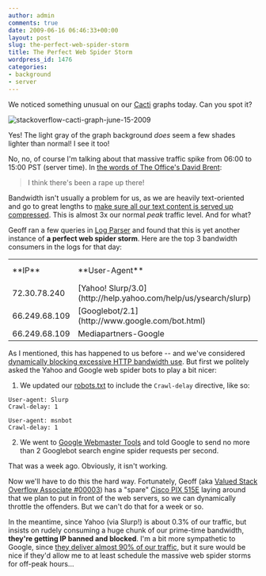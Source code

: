 ```yaml
---
author: admin
comments: true
date: 2009-06-16 06:46:33+00:00
layout: post
slug: the-perfect-web-spider-storm
title: The Perfect Web Spider Storm
wordpress_id: 1476
categories:
- background
- server
---
```



We noticed something unusual on our [Cacti](http://www.cacti.net/) graphs today. Can you spot it?



![stackoverflow-cacti-graph-june-15-2009](http://blog.stackoverflow.com/wp-content/uploads/stackoverflow-cacti-graph-june-15-2009.png)



Yes! The light gray of the graph background _does_ seem a few shades lighter than normal! I see it too!



No, no, of course I'm talking about that massive traffic spike from 06:00 to 15:00 PST (server time). In [the words of The Office's David Brent](http://www.youtube.com/watch?v=3nyCIqJP_4s):





<blockquote>
I think there's been a rape up there!
</blockquote>





Bandwidth isn't usually a problem for us, as we are heavily text-oriented and go to great lengths to [make sure all our text content is served up compressed](http://blog.stackoverflow.com/2009/02/happy-100000th-question/). This is almost 3x our normal _peak_ traffic level. And for what?



Geoff ran a few queries in [Log Parser](http://www.microsoft.com/downloads/details.aspx?FamilyID=890cd06b-abf8-4c25-91b2-f8d975cf8c07&displaylang=en) and found that this is yet another instance of **a perfect web spider storm**. Here are the top 3 bandwidth consumers in the logs for that day:



<table width="600" >
<tr >
<td >**IP**
<td >**User-Agent**
<td align="right" >**Requests**
<td align="right" >**Bytes Served**</tr>
<tr >
<td >72.30.78.240
<td >[Yahoo! Slurp/3.0](http://help.yahoo.com/help/us/ysearch/slurp)
<td align="right" >56,331
<td align="right" >1,124,861,780</tr>
<tr >
<td >66.249.68.109
<td >[Googlebot/2.1](http://www.google.com/bot.html)
<td align="right" >56,579
<td align="right" >773,418,834</tr>
<tr >
<td >66.249.68.109
<td >Mediapartners-Google
<td align="right" >30,519
<td align="right" >671,904,609</tr>
</table>



As I mentioned, this has happened to us before -- and we've considered [dynamically blocking excessive HTTP bandwidth use](http://serverfault.com/questions/20383/dynamically-blocking-excessive-http-bandwith-use). But first we politely asked the Yahoo and Google web spider bots to play a bit nicer:







  1. We updated our [robots.txt](http://stackoverflow.com/robots.txt) to include the `Crawl-delay` directive, like so:




    
    
    User-agent: Slurp
    Crawl-delay: 1
    
    User-agent: msnbot
    Crawl-delay: 1
    



  2. We went to [Google Webmaster Tools](https://www.google.com/webmasters/tools/) and told Google to send no more than 2 Googlebot search engine spider requests per second.




That was a week ago. Obviously, it isn't working.



Now we'll have to do this the hard way. Fortunately, Geoff (aka [Valued Stack Overflow Associate #00003](http://blog.stackoverflow.com/2009/05/welcome-stack-overflow-valued-associate-00003/)) has a "spare" [Cisco PIX 515E](http://www.cisco.com/en/US/products/hw/vpndevc/ps2030/ps4094/) laying around that we plan to put in front of the web servers, so we can dynamically throttle the offenders. But we can't do that for a week or so. 



In the meantime, since Yahoo (via Slurp!) is about 0.3% of our traffic, but insists on rudely consuming a huge chunk of our prime-time bandwidth, **they're getting IP banned and blocked**. I'm a bit more sympathetic to Google, since [they deliver almost 90% of our traffic](http://www.codinghorror.com/blog/archives/001224.html), but it sure would be nice if they'd allow me to at least schedule the massive web spider storms for off-peak hours...

